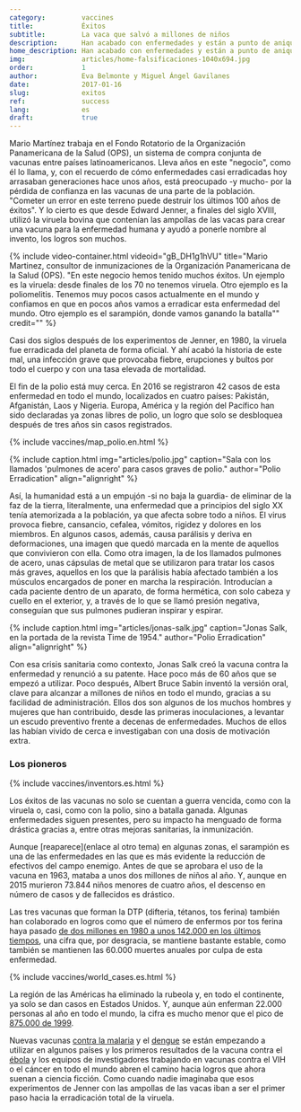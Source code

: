 ```yaml
---
category:         vaccines
title:            Éxitos
subtitle:         La vaca que salvó a millones de niños
description:      Han acabado con enfermedades y están a punto de aniquilar otras. Repasamos los logros de las vacunas y sus protagonistas
home_description: Han acabado con enfermedades y están a punto de aniquilar otras. Repasamos los logros de las vacunas y sus protagonistas
img:              articles/home-falsificaciones-1040x694.jpg
order:            1
author:           Eva Belmonte y Miguel Ángel Gavilanes
date:             2017-01-16
slug:             exitos
ref:              success
lang:             es
draft:            true
---
```



<div class="container page-content" markdown="1">
  <div class="page-content-container" markdown="1">

Mario Martínez trabaja en el Fondo Rotatorio de la Organización Panamericana de la Salud (OPS), un sistema de compra conjunta de vacunas entre países latinoamericanos. Lleva años en este "negocio", como él lo llama, y, con el recuerdo de cómo enfermedades casi erradicadas hoy arrasaban generaciones hace unos años, está preocupado -y mucho- por la pérdida de confianza en las vacunas de una parte de la población. "Cometer un error en este terreno puede destruir los últimos 100 años de éxitos". Y lo cierto es que desde Edward Jenner, a finales del siglo XVIII, utilizó la viruela bovina que contenían las ampollas de las vacas para crear una vacuna para la enfermedad humana y ayudó a ponerle nombre al invento, los logros son muchos. 

<div class="container-right">
{% include video-container.html videoid="gB_DH1g1hVU" title="Mario Martinez, consultor de inmunizaciones de la Organización Panamericana de la Salud (OPS). &quot;En este negocio hemos tenido muchos éxitos. Un ejemplo es la viruela: desde finales de los 70 no tenemos viruela. Otro ejemplo es la poliomelitis. Tenemos muy pocos casos actualmente en el mundo y confiamos en que en pocos años vamos a erradicar esta enfermedad del mundo. Otro ejemplo es el sarampión, donde vamos ganando la batalla&quot;" credit="" %}
</div>

Casi dos siglos después de los experimentos de Jenner, en 1980, la viruela fue erradicada del planeta de forma oficial. Y ahí acabó la historia de este mal, una infección grave que provocaba fiebre, erupciones y bultos por todo el cuerpo y con una tasa elevada de mortalidad. 

El fin de la polio está muy cerca. En 2016 se registraron 42 casos de esta enfermedad en todo el mundo, localizados en cuatro países: Pakistán, Afganistán, Laos y Nigeria. Europa, América y la región del Pacífico han sido declaradas ya zonas libres de polio, un logro que solo se desbloquea después de tres años sin casos registrados. 

{% include vaccines/map_polio.en.html %}

{% include caption.html img="articles/polio.jpg" caption="Sala con los llamados 'pulmones de acero' para casos graves de polio." author="Polio Erradication" align="alignright" %}

Así, la humanidad está a un empujón -si no baja la guardia- de eliminar de la faz de la tierra, literalmente, una enfermedad que a principios del siglo XX tenía atemorizada a la población, ya que afecta sobre todo a niños. El virus provoca fiebre, cansancio, cefalea, vómitos, rigidez y dolores en los miembros. En algunos casos, además, causa parálisis y deriva en deformaciones, una imagen que quedó marcada en la mente de aquellos que convivieron con ella. Como otra imagen, la de los llamados pulmones de acero, unas cápsulas de metal que se utilizaron para tratar los casos más graves, aquellos en los que la parálisis había afectado también a los músculos encargados de poner en marcha la respiración. Introducían a cada paciente dentro de un aparato, de forma hermética, con solo cabeza y cuello en el exterior, y, a través de lo que se llamó presión negativa, conseguían que sus pulmones pudieran inspirar y espirar. 

{% include caption.html img="articles/jonas-salk.jpg" caption="Jonas Salk, en la portada de la revista Time de 1954." author="Polio Erradication" align="alignright" %}

Con esa crisis sanitaria como contexto, Jonas Salk creó la vacuna contra la enfermedad y renunció a su patente. Hace poco más de 60 años que se empezó a utilizar. Poco después, Albert Bruce Sabin inventó la versión oral, clave para alcanzar a millones de niños en todo el mundo, gracias a su facilidad de administración. Ellos dos son algunos de los muchos hombres y mujeres que han contribuido, desde las primeras inoculaciones, a levantar un escudo preventivo frente a decenas de enfermedades. Muchos de ellos las habían vivido de cerca e investigaban con una dosis de motivación extra.

<div style="clear: both"></div>

### Los pioneros

{% include vaccines/inventors.es.html %}

Los éxitos de las vacunas no solo se cuentan a guerra vencida, como con la viruela o, casi, como con la polio, sino a batalla ganada. Algunas enfermedades siguen presentes, pero su impacto ha menguado de forma drástica gracias a, entre otras mejoras sanitarias, la inmunización. 

Aunque [reaparece](enlace al otro tema) en algunas zonas, el sarampión es una de las enfermedades en las que es más evidente la reducción de efectivos del campo enemigo. Antes de que se aprobara el uso de la vacuna en 1963, mataba a unos dos millones de niños al año. Y, aunque en 2015 murieron 73.844 niños menores de cuatro años, el descenso en número de casos y de fallecidos es drástico. 

Las tres vacunas que forman la DTP (difteria, tétanos, tos ferina) también han colaborado en logros como que el número de enfermos por tos ferina haya pasado [de dos millones en 1980 a unos 142.000 en los últimos tiempos](http://www.who.int/immunization/monitoring_surveillance/data/gs_gloprofile.pdf), una cifra que, por desgracia, se mantiene bastante estable, como también se mantienen las 60.000 muertes anuales por culpa de esta enfermedad. 

{% include vaccines/world_cases.es.html %}

La región de las Américas ha eliminado la rubeola y, en todo el continente, ya solo se dan casos en Estados Unidos. Y, aunque aún enferman 22.000 personas al año en todo el mundo, la cifra es mucho menor que el pico de [875.000 de 1999](http://www.who.int/immunization/monitoring_surveillance/data/gs_gloprofile.pdf). 

Nuevas vacunas [contra la malaria](http://www.who.int/immunization/research/development/malaria_vaccine_qa/en/) y el [dengue](http://www.who.int/immunization/research/development/dengue_q_and_a/en/) se están empezando a utilizar en algunos países y los primeros resultados de la vacuna contra el [ébola](http://www.who.int/mediacentre/news/releases/2016/ebola-vaccine-results/en/) y los equipos de investigadores trabajando en vacunas contra el VIH o el cáncer en todo el mundo abren el camino hacia logros que ahora suenan a ciencia ficción. Como cuando nadie imaginaba que esos experimentos de Jenner con las ampollas de las vacas iban a ser el primer paso hacia la erradicación total de la viruela.

  </div>
</div>